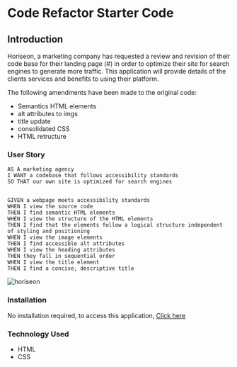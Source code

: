 # Code Refactor Starter Code

## Introduction
 Horiseon, a marketing company has requested a review and revision of their code base for their landing page (#) in order to optimize their site for search engines to generate more traffic. This application will provide details of the clients services and benefits to using their platform. 

The following amendments have been made to the original code: 
* Semantics HTML elements
* alt attributes to imgs
* title update
* consolidated CSS
* HTML retructure 

### User Story
```
AS A marketing agency
I WANT a codebase that follows accessibility standards
SO THAT our own site is optimized for search engines


GIVEN a webpage meets accessibility standards
WHEN I view the source code
THEN I find semantic HTML elements
WHEN I view the structure of the HTML elements
THEN I find that the elements follow a logical structure independent of styling and positioning
WHEN I view the image elements
THEN I find accessible alt attributes
WHEN I view the heading attributes
THEN they fall in sequential order
WHEN I view the title element
THEN I find a concise, descriptive title
```

![horiseon](https://user-images.githubusercontent.com/79684575/112070793-71e40680-8b3c-11eb-8fdf-3ab69a3a2597.jpg)

### Installation
No installation required, to access this application,
[ Click here ](https://thuylienvo.github.io/c1coderefractor/) 

### Technology Used
* HTML
* CSS
